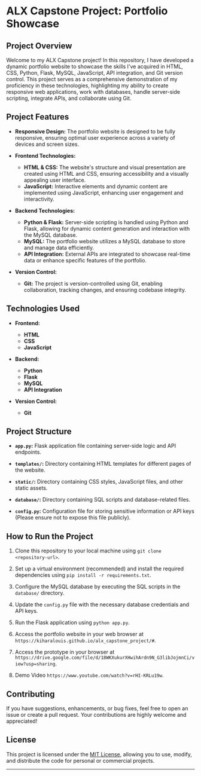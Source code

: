 # ALX Capstone Project: Portfolio Showcase

## Project Overview

Welcome to my ALX Capstone project! In this repository, I have developed a dynamic portfolio website to showcase the skills I've acquired in HTML, CSS, Python, Flask, MySQL, JavaScript, API integration, and Git version control. This project serves as a comprehensive demonstration of my proficiency in these technologies, highlighting my ability to create responsive web applications, work with databases, handle server-side scripting, integrate APIs, and collaborate using Git.

## Project Features

- **Responsive Design:** The portfolio website is designed to be fully responsive, ensuring optimal user experience across a variety of devices and screen sizes.

- **Frontend Technologies:**
  - **HTML & CSS:** The website's structure and visual presentation are created using HTML and CSS, ensuring accessibility and a visually appealing user interface.
  - **JavaScript:** Interactive elements and dynamic content are implemented using JavaScript, enhancing user engagement and interactivity.

- **Backend Technologies:**
  - **Python & Flask:** Server-side scripting is handled using Python and Flask, allowing for dynamic content generation and interaction with the MySQL database.
  - **MySQL:** The portfolio website utilizes a MySQL database to store and manage data efficiently.
  - **API Integration:** External APIs are integrated to showcase real-time data or enhance specific features of the portfolio.

- **Version Control:**
  - **Git:** The project is version-controlled using Git, enabling collaboration, tracking changes, and ensuring codebase integrity.

## Technologies Used

- **Frontend:**
  - **HTML**
  - **CSS**
  - **JavaScript**

- **Backend:**
  - **Python**
  - **Flask**
  - **MySQL**
  - **API Integration**

- **Version Control:**
  - **Git**

## Project Structure

- **`app.py`:** Flask application file containing server-side logic and API endpoints.
  
- **`templates/`:** Directory containing HTML templates for different pages of the website.
  
- **`static/`:** Directory containing CSS styles, JavaScript files, and other static assets.

- **`database/`:** Directory containing SQL scripts and database-related files.

- **`config.py`:** Configuration file for storing sensitive information or API keys (Please ensure not to expose this file publicly).

## How to Run the Project

1. Clone this repository to your local machine using `git clone <repository-url>`.

2. Set up a virtual environment (recommended) and install the required dependencies using `pip install -r requirements.txt`.

3. Configure the MySQL database by executing the SQL scripts in the `database/` directory.

4. Update the `config.py` file with the necessary database credentials and API keys.

5. Run the Flask application using `python app.py`.

6. Access the portfolio website in your web browser at `https://kiharalouis.github.io/alx_capstone_project/#`.

7. Access the prototype in your browser at `https://drive.google.com/file/d/18WKXukurXHwihArdn9N_G3libJojmnCi/view?usp=sharing`.

8. Demo Video `https://www.youtube.com/watch?v=rHI-KRLu19w`.

## Contributing

If you have suggestions, enhancements, or bug fixes, feel free to open an issue or create a pull request. Your contributions are highly welcome and appreciated!

## License

This project is licensed under the [MIT License](LICENSE), allowing you to use, modify, and distribute the code for personal or commercial projects.

---
